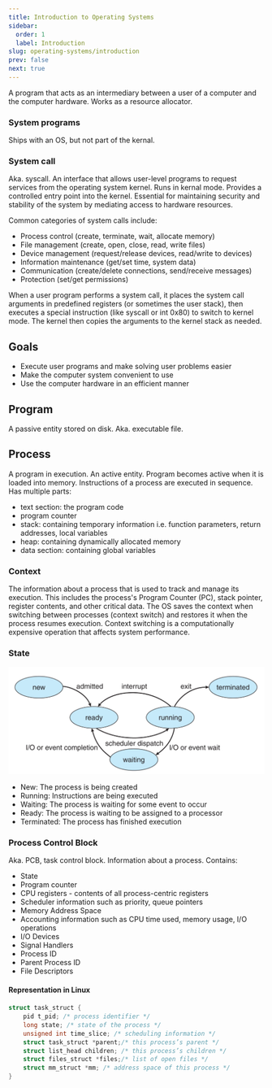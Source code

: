 ```yaml
---
title: Introduction to Operating Systems
sidebar:
  order: 1
  label: Introduction
slug: operating-systems/introduction
prev: false
next: true
---
```


A program that acts as an intermediary between a user of a
computer and the computer hardware. Works as a resource allocator.

### System programs

Ships with an OS, but not part of the kernal.

### System call

Aka. syscall. An interface that allows user-level programs to request services from the operating system kernel. Runs in kernal mode. Provides a controlled entry point into the kernel. Essential for maintaining security and stability of the system by mediating access to hardware resources.

Common categories of system calls include:

- Process control (create, terminate, wait, allocate memory)
- File management (create, open, close, read, write files)
- Device management (request/release devices, read/write to devices)
- Information maintenance (get/set time, system data)
- Communication (create/delete connections, send/receive messages)
- Protection (set/get permissions)

When a user program performs a system call, it places the system call arguments in predefined registers (or sometimes the user stack), then executes a special instruction (like syscall or int 0x80) to switch to kernel mode. The kernel then copies the arguments to the kernel stack as needed.

## Goals

- Execute user programs and make solving user problems easier
- Make the computer system convenient to use
- Use the computer hardware in an efficient manner

## Program

A passive entity stored on disk. Aka. executable file.

## Process

A program in execution. An active entity. Program becomes active when it is loaded into memory. Instructions of a process are executed in sequence. Has multiple parts:

- text section: the program code
- program counter
- stack: containing temporary information i.e. function parameters, return addresses, local variables
- heap: containing dynamically allocated memory
- data section: containing global variables
  
### Context

The information about a process that is used to track and manage its execution. This includes the process's Program Counter (PC), stack pointer, register contents, and other critical data. The OS saves the context when switching between processes (context switch) and restores it when the process resumes execution. Context switching is a computationally expensive operation that affects system performance.

### State

![Process State Diagram](./images/process-states.png)

- New: The process is being created
- Running: Instructions are being executed
- Waiting: The process is waiting for some event to occur
- Ready: The process is waiting to be assigned to a processor
- Terminated: The process has finished execution

### Process Control Block

Aka. PCB, task control block. Information about a process. Contains:

- State
- Program counter
- CPU registers - contents of all process-centric registers
- Scheduler information such as priority, queue pointers
- Memory Address Space
- Accounting information such as CPU time used, memory usage, I/O operations
- I/O Devices
- Signal Handlers
- Process ID
- Parent Process ID
- File Descriptors

#### Representation in Linux

```c
struct task_struct {
    pid t_pid; /* process identifier */
    long state; /* state of the process */
    unsigned int time_slice; /* scheduling information */
    struct task_struct *parent;/* this process’s parent */
    struct list_head children; /* this process’s children */
    struct files_struct *files;/* list of open files */
    struct mm_struct *mm; /* address space of this process */
}
```
